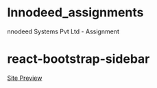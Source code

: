 # Innodeed_assignments
nnodeed Systems Pvt Ltd - Assignment

# react-bootstrap-sidebar
<a href="https://innodeed-assignment-ashit-sinha.netlify.app/" target="_blank" >Site Preview</a>
